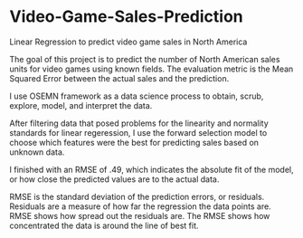 # Video-Game-Sales-Prediction
Linear Regression to predict video game sales in North America

The goal of this project is to predict the number of North American sales units for video games using known fields. The evaluation metric is the Mean Squared Error between the actual sales and the prediction.

I use OSEMN framework as a data science process to obtain, scrub, explore, model, and interpret the data.

After filtering data that posed problems for the linearity and normality standards for linear regeression, I use the forward selection model to choose which features were the best for predicting sales based on unknown data.

I finished with an RMSE of .49, which indicates the absolute fit of the model, or how close the predicted values are to the actual data. 

RMSE is the standard deviation of the prediction errors, or residuals. Residuals are a measure of how far the regression the data points are. RMSE shows how spread out the residuals are. The RMSE shows how concentrated the data is around the line of best fit.

